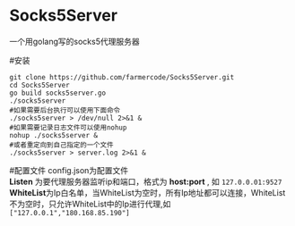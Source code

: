# Socks5Server
一个用golang写的socks5代理服务器

#安装

    git clone https://github.com/farmercode/Socks5Server.git
    cd Socks5Server
    go build socks5server.go
    ./socks5server
    #如果需要后台执行可以使用下面命令
    ./socks5server > /dev/null 2>&1 &
    #如果需要记录日志文件可以使用nohup
    nohup ./socks5server &
    #或者重定向到自己指定的一个文件
    ./socks5server > server.log 2>&1 &

#配置文件
config.json为配置文件  
 **Listen** 为要代理服务器监听ip和端口，格式为 **host:port** , 如  `127.0.0.01:9527`  
 **WhiteList**为Ip白名单，当WhiteList为空时，所有Ip地址都可以连接，WhiteList不为空时，只允许WhiteList中的Ip进行代理,如 `["127.0.0.1","180.168.85.190"]` 

